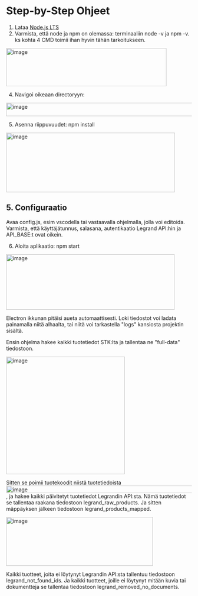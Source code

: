 # Step-by-Step Ohjeet

1. Lataa [Node.js LTS](https://nodejs.org/en)
2. Varmista, että node ja npm on olemassa: terminaaliin node -v ja npm -v. ks kohta 4
   CMD toimii ihan hyvin tähän tarkoitukseen.

   
<img width="435" height="103" alt="image" src="https://github.com/user-attachments/assets/6cb26881-9b66-4b9f-ab5f-f719fe38c11a" />


4. Navigoi oikeaan directoryyn:
<img width="518" height="36" alt="image" src="https://github.com/user-attachments/assets/17118c80-0465-4e13-bd1f-2072baa6d1ea" /> 


5. Asenna riippuvuudet: npm install
<img width="458" height="161" alt="image" src="https://github.com/user-attachments/assets/b4f62cc3-2e99-4ea1-9523-b7f3858793c1" />

## 5. Configuraatio
   Avaa config.js, esim vscodella tai vastaavalla ohjelmalla, jolla voi editoida. Varmista, että käyttäjätunnus, salasana, autentikaatio Legrand API:hin ja API_BASE:t ovat oikein.

6. Aloita aplikaatio: npm start
<img width="457" height="150" alt="image" src="https://github.com/user-attachments/assets/06bbd0d7-874f-4897-bd3a-ab503146327b" />


Electron ikkunan pitäisi aueta automaattisesti. Loki tiedostot voi ladata painamalla niitä alhaalta, tai niitä voi tarkastella "logs" kansiosta projektin sisältä.


Ensin ohjelma hakee kaikki tuotetiedot STK:lta ja tallentaa ne "full-data" tiedostoon.

<img width="322" height="318" alt="image" src="https://github.com/user-attachments/assets/8e9791fd-9f60-4f2d-b318-33d4ebffa63a" />

Sitten se poimii tuotekoodit niistä tuotetiedoista <img width="709" height="20" alt="image" src="https://github.com/user-attachments/assets/80002b17-8473-4718-9fce-48cf28d38bac" />
, ja hakee kaikki päivitetyt tuotetiedot Legrandin API:sta. Nämä tuotetiedot se tallentaa raakana tiedostoon legrand_raw_products. Ja sitten mäppäyksen jälkeen tiedostoon legrand_products_mapped. 

<img width="398" height="132" alt="image" src="https://github.com/user-attachments/assets/d1ca329c-3f8d-4908-946e-065427e8b291" />


Kaikki tuotteet, joita ei löytynyt Legrandin API:sta tallentuu tiedostoon legrand_not_found_ids. Ja kaikki tuotteet, joille ei löytynyt mitään kuvia tai dokumentteja se tallentaa tiedostoon legrand_removed_no_documents. 
